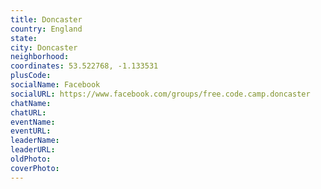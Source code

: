 ```yaml
---
title: Doncaster
country: England
state: 
city: Doncaster
neighborhood: 
coordinates: 53.522768, -1.133531
plusCode:
socialName: Facebook
socialURL: https://www.facebook.com/groups/free.code.camp.doncaster
chatName:
chatURL:
eventName:
eventURL:
leaderName:
leaderURL:
oldPhoto: 
coverPhoto:
---
```

